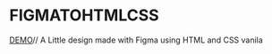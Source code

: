 # FIGMATOHTMLCSS
[DEMO](https://figmatohtmlcss.surge.sh/)//
A Little design made with Figma using HTML and CSS vanila

